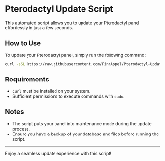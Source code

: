# Pterodactyl Update Script

This automated script allows you to update your Pterodactyl panel effortlessly in just a few seconds.

## How to Use
To update your Pterodactyl panel, simply run the following command:

```bash
curl -sSL https://raw.githubusercontent.com/FinnAppel/Pterodactyl-Update-Script/main/update.sh | sudo bash
```

## Requirements
- `curl` must be installed on your system.
- Sufficient permissions to execute commands with `sudo`.

## Notes
- The script puts your panel into maintenance mode during the update process.
- Ensure you have a backup of your database and files before running the script.

---

Enjoy a seamless update experience with this script!


